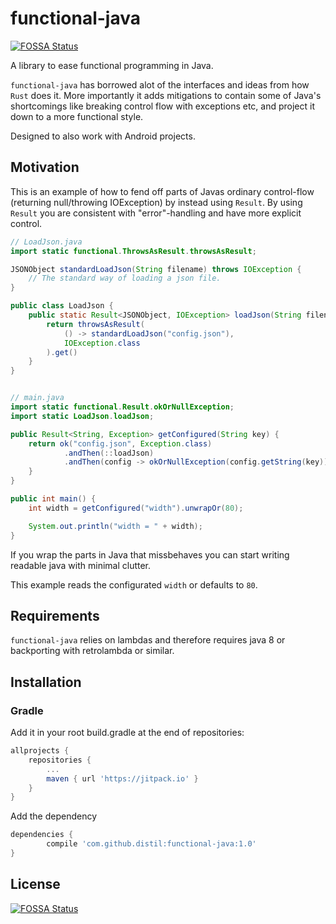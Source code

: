 # functional-java
[![FOSSA Status](https://app.fossa.io/api/projects/git%2Bgithub.com%2Fdistil%2Ffunctional-java.svg?type=shield)](https://app.fossa.io/projects/git%2Bgithub.com%2Fdistil%2Ffunctional-java?ref=badge_shield)

A library to ease functional programming in Java.

`functional-java` has borrowed alot of the interfaces and ideas from how `Rust` does it.
More importantly it adds mitigations to contain some of Java's shortcomings like breaking control flow with exceptions etc, and project it down to a more functional style.

Designed to also work with Android projects.

## Motivation
This is an example of how to fend off parts of Javas ordinary control-flow (returning null/throwing IOException) by instead using `Result`.
By using `Result` you are consistent with "error"-handling and have more explicit control.

```java
// LoadJson.java
import static functional.ThrowsAsResult.throwsAsResult;

JSONObject standardLoadJson(String filename) throws IOException {
    // The standard way of loading a json file.
}

public class LoadJson {
    public static Result<JSONObject, IOException> loadJson(String filename) {
        return throwsAsResult(
            () -> standardLoadJson("config.json"),
            IOException.class
        ).get()
    }
}


// main.java
import static functional.Result.okOrNullException;
import static LoadJson.loadJson;

public Result<String, Exception> getConfigured(String key) {
    return ok("config.json", Exception.class)
            .andThen(::loadJson)
            .andThen(config -> okOrNullException(config.getString(key)));
    }
}

public int main() {
    int width = getConfigured("width").unwrapOr(80);

    System.out.println("width = " + width);
}
```
If you wrap the parts in Java that missbehaves you can start writing readable java with minimal clutter.

This example reads the configurated `width` or defaults to `80`.

## Requirements
`functional-java` relies on lambdas and therefore requires java 8 or backporting with retrolambda or similar.

## Installation
### Gradle
Add it in your root build.gradle at the end of repositories:
```gradle
allprojects {
    repositories {
        ...
        maven { url 'https://jitpack.io' }
    }
}
```
Add the dependency
```gradle
dependencies {
        compile 'com.github.distil:functional-java:1.0'
}
```


## License
[![FOSSA Status](https://app.fossa.io/api/projects/git%2Bgithub.com%2Fdistil%2Ffunctional-java.svg?type=large)](https://app.fossa.io/projects/git%2Bgithub.com%2Fdistil%2Ffunctional-java?ref=badge_large)